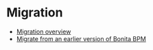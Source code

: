 # Migration

* [Migration overview](migration-overview.html)
* [Migrate from an earlier version of Bonita BPM](migrate-from-an-earlier-version-of-bonita-bpm.html)
